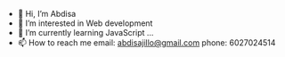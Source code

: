 - 👋 Hi, I’m Abdisa
- 👀 I’m interested in Web development
- 🌱 I’m currently learning JavaScript ...
- 📫 How to reach me email: abdisajillo@gmail.com phone: 6027024514 

<!---
abdisa93/abdisa93 is a ✨ special ✨ repository because its `README.md` (this file) appears on your GitHub profile.
You can click the Preview link to take a look at your changes.
--->
